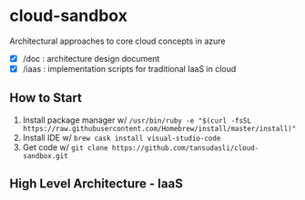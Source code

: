 # cloud-sandbox

Architectural approaches to core cloud concepts in azure

- [x] /doc : architecture design document
- [x] /iaas : implementation scripts for traditional IaaS in cloud

## How to Start

1. Install package manager w/ `/usr/bin/ruby -e "$(curl -fsSL https://raw.githubusercontent.com/Homebrew/install/master/install)"`
2. Install IDE w/ `brew cask install visual-studio-code`
3. Get code w/ `git clone https://github.com/tansudasli/cloud-sandbox.git`

## High Level Architecture - IaaS
